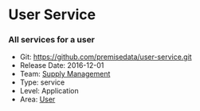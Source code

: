 # User Service
### All services for a user
* Git: https://github.com/premisedata/user-service.git
* Release Date: 2016-12-01
* Team: [Supply Management](../teams/supply.md)
* Type: service
* Level: Application
* Area: [User](../areas/user.png)
